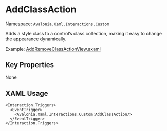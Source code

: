 # AddClassAction

Namespace: `Avalonia.Xaml.Interactions.Custom`

Adds a style class to a control’s class collection, making it easy to change the appearance dynamically.

Example: [AddRemoveClassActionView.axaml](samples/BehaviorsTestApplication/Views/Pages/AddRemoveClassActionView.axaml)

## Key Properties
None

## XAML Usage
```xaml
<Interaction.Triggers>
  <EventTrigger>
    <Avalonia.Xaml.Interactions.Custom:AddClassAction/>
  </EventTrigger>
</Interaction.Triggers>
```
